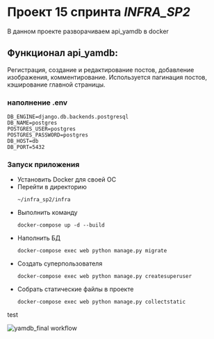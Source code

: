 # Проект 15 спринта _INFRA_SP2_
В данном проекте разворачиваем api_yamdb в docker

## Функционал api_yamdb:
Регистрация, создание и редактирование постов, добавление изображения, комментирование. Используется пагинация 
постов, кэширование главной страницы.

### наполнение .env 

```
DB_ENGINE=django.db.backends.postgresql 
DB_NAME=postgres 
POSTGRES_USER=postgres 
POSTGRES_PASSWORD=postgres 
DB_HOST=db
DB_PORT=5432
```

### Запуск приложения

* Установить Docker для своей ОС
* Перейти в директорию 
    ```
    ~/infra_sp2/infra
    ```
* Выполнить команду
    ```
    docker-compose up -d --build
* Наполнить БД 
    ```
    docker-compose exec web python manage.py migrate
    ```
* Создать суперпользователя
    ```
    docker-compose exec web python manage.py createsuperuser
    ```
* Собрать статические файлы в проекте
    ```
    docker-compose exec web python manage.py collectstatic
    ```
test

![yamdb_final workflow](https://github.com/sproggi/yamdb_final/actions/workflows/yamdb_workflow.yml/badge.svg)
